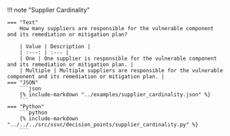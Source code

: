 !!! note "Supplier Cardinality"

    === "Text"
        How many suppliers are responsible for the vulnerable component and its remediation or mitigation plan?
    
        | Value | Description |
        | :---: | :--- |
        | One | One supplier is responsible for the vulnerable component and its remediation or mitigation plan. |
        | Multiple | Multiple suppliers are responsible for the vulnerable component and its remediation or mitigation plan. |
    === "JSON"
        ```json
        {% include-markdown "../examples/supplier_cardinality.json" %}
        ```
    === "Python"
        ```python
        {% include-markdown "../../../src/ssvc/decision_points/supplier_cardinality.py" %}
        ```
